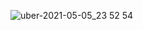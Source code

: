 ![uber-2021-05-05_23 52 54](https://user-images.githubusercontent.com/52918207/117191022-b8947400-adfd-11eb-93b0-90e3a5262dec.gif)
